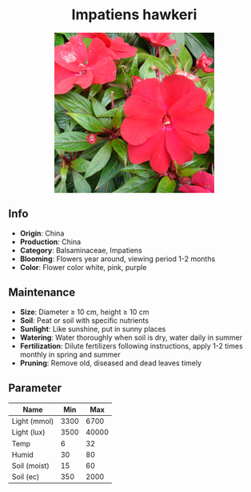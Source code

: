 <h1 align='center'>Impatiens hawkeri</h1>
<p align="center">
    <img 
        align='center'
        width='320'
        src="../images/impatiens hawkeri.png" 
        alt='Impatiens hawkeri' />
</p>

## Info

 - **Origin**: China
 - **Production**: China
 - **Category**: Balsaminaceae, Impatiens
 - **Blooming**: Flowers year around, viewing period 1-2 months
 - **Color**: Flower color white, pink, purple

## Maintenance

 - **Size**: Diameter ≥ 10 cm, height ≥ 10 cm
 - **Soil**: Peat or soil with specific nutrients
 - **Sunlight**: Like sunshine, put in sunny places
 - **Watering**: Water thoroughly when soil is dry, water daily in summer
 - **Fertilization**: Dilute fertilizers following instructions, apply 1-2 times monthly in spring and summer
 - **Pruning**: Remove old, diseased and dead leaves timely

## Parameter

| Name         | Min  | Max   |
|--------------|------|-------|
| Light (mmol) | 3300 | 6700  |
| Light (lux)  | 3500 | 40000 |
| Temp         | 6    | 32    |
| Humid        | 30   | 80    |
| Soil (moist) | 15   | 60    |
| Soil (ec)    | 350  | 2000  |